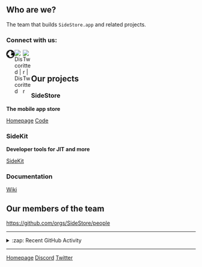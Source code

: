 <!-- 
Docs: How to use GitHub README and actions to auto-generate embedded content.
https://github.com/anuraghazra/github-readme-stats
https://www.youtube.com/watch?v=n6d4KHSKqGk
https://github.com/rahuldkjain/github-profile-readme-generator
 -->

## Who are we?

The team that builds `SideStore.app` and related projects.

### Connect with us:

<!--
[![Website](https://img.shields.io/website?label=sidestore.io&style=for-the-badge&url=https://sidestore.io)](https://sidestore.io)
[![Twitter Follow](https://img.shields.io/twitter/follow/sidestore_io?color=1DA1F2&logo=twitter&style=for-the-badge)](https://twitter.com/intent/follow?original_referer=https%3A%2F%2Fgithub.com%2Fsidestore&screen_name=sidestore)
[![GitHub Followers](https://img.shields.io/github/followers/sidestore?style=for-the-badge)]()
[![GitHub Sponsors](https://img.shields.io/github/sponsors/sidestore?style=for-the-badge
)]() 
-->

[<img align="left" alt="sidestore.io" width="22px" src="https://raw.githubusercontent.com/iconic/open-iconic/master/svg/globe.svg" />][website]
[<img align="left" alt="Discord | Discord" width="22px" src="https://cdn.jsdelivr.net/npm/simple-icons@v3/icons/discord.svg" />][discord]
[<img align="left" alt="Twitter | Twitter" width="22px" src="https://cdn.jsdelivr.net/npm/simple-icons@v3/icons/twitter.svg" />][twitter]

<br />
<br />

## Our projects

### SideStore

__The mobile app store__

[Homepage][website]
[Code][git.sidestore]

### SideKit

__Developer tools for JIT and more__

[SideKit][git.sidekit]

### Documentation

[Wiki][wiki]

## Our members of the team

https://github.com/orgs/SideStore/people

---

<details>
  <summary>:zap: Recent GitHub Activity</summary>

<!--START_SECTION:activity-->
1. 🗣 Commented on [#227](https://github.com/SideStore/SideStore/issues/227) in [SideStore/SideStore](https://github.com/SideStore/SideStore)
2. ❗️ Closed issue [#7](https://github.com/SideStore/Altcon/issues/7) in [SideStore/Altcon](https://github.com/SideStore/Altcon)
3. 🗣 Commented on [#1033](https://github.com/SideStore/SideStore/issues/1033) in [SideStore/SideStore](https://github.com/SideStore/SideStore)
4. 🗣 Commented on [#998](https://github.com/SideStore/SideStore/issues/998) in [SideStore/SideStore](https://github.com/SideStore/SideStore)
5. 🗣 Commented on [#65](https://github.com/SideStore/SideStore/issues/65) in [SideStore/SideStore](https://github.com/SideStore/SideStore)
6. 🗣 Commented on [#65](https://github.com/SideStore/SideStore/issues/65) in [SideStore/SideStore](https://github.com/SideStore/SideStore)
7. 🗣 Commented on [#1008](https://github.com/SideStore/SideStore/issues/1008) in [SideStore/SideStore](https://github.com/SideStore/SideStore)
8. 💪 Opened PR [#151](https://github.com/SideStore/SideStore-Docs/pull/151) in [SideStore/SideStore-Docs](https://github.com/SideStore/SideStore-Docs)
9. 💪 Opened PR [#150](https://github.com/SideStore/SideStore-Docs/pull/150) in [SideStore/SideStore-Docs](https://github.com/SideStore/SideStore-Docs)
10. 🗣 Commented on [#1008](https://github.com/SideStore/SideStore/issues/1008) in [SideStore/SideStore](https://github.com/SideStore/SideStore)
11. 🗣 Commented on [#986](https://github.com/SideStore/SideStore/issues/986) in [SideStore/SideStore](https://github.com/SideStore/SideStore)
12. 🗣 Commented on [#986](https://github.com/SideStore/SideStore/issues/986) in [SideStore/SideStore](https://github.com/SideStore/SideStore)
13. 🗣 Commented on [#986](https://github.com/SideStore/SideStore/issues/986) in [SideStore/SideStore](https://github.com/SideStore/SideStore)
14. 🗣 Commented on [#7](https://github.com/SideStore/Altcon/issues/7) in [SideStore/Altcon](https://github.com/SideStore/Altcon)
15. 🗣 Commented on [#1004](https://github.com/SideStore/SideStore/issues/1004) in [SideStore/SideStore](https://github.com/SideStore/SideStore)
16. 🗣 Commented on [#986](https://github.com/SideStore/SideStore/issues/986) in [SideStore/SideStore](https://github.com/SideStore/SideStore)
17. 🗣 Commented on [#7](https://github.com/SideStore/Altcon/issues/7) in [SideStore/Altcon](https://github.com/SideStore/Altcon)
18. 🗣 Commented on [#7](https://github.com/SideStore/Altcon/issues/7) in [SideStore/Altcon](https://github.com/SideStore/Altcon)
19. 🗣 Commented on [#7](https://github.com/SideStore/Altcon/issues/7) in [SideStore/Altcon](https://github.com/SideStore/Altcon)
20. ❗️ Opened issue [#7](https://github.com/SideStore/Altcon/issues/7) in [SideStore/Altcon](https://github.com/SideStore/Altcon)
<!--END_SECTION:activity-->

</details>

---

[Homepage][patreon] [Discord][discord] [Twitter][twitter]

<!--
- [Patreon][patreon]
- [OpenCollective][opencollective]
- [YouTube][youtube]
-->

[website]: https://sidestore.io
[wiki]: https://wiki.sidestore.io
[twitter]: https://twitter.com/sidestore_io
[discord]: https://discord.gg/sidestore-949183273383395328
[youtube]: https://youtube.com/TODO
[patreon]: https://www.patreon.com/SideStore
[opencollective]: https://opencollective.com/TODO
[git.sidestore]: https://github.com/SideStore/SideStore/
[git.sidekit]: https://github.com/SideStore/SideKit

